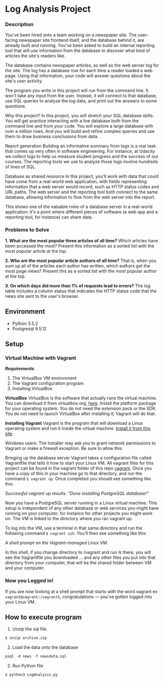 # Log Analysis Project

### Description
You've been hired onto a team working on a newspaper site. The user-facing newspaper site frontend itself, and the database behind it, are already built and running. You've been asked to build an internal reporting tool that will use information from the database to discover what kind of articles the site's readers like.

The database contains newspaper articles, as well as the web server log for the site. The log has a database row for each time a reader loaded a web page. Using that information, your code will answer questions about the site's user activity.

The program you write in this project will run from the command line. It won't take any input from the user. Instead, it will connect to that database, use SQL queries to analyze the log data, and print out the answers to some questions.

Why this project?
In this project, you will stretch your SQL database skills. You will get practice interacting with a live database both from the command line and from your code. You will explore a large database with over a million rows. And you will build and refine complex queries and use them to draw business conclusions from data.

Report generation
Building an informative summary from logs is a real task that comes up very often in software engineering. For instance, at Udacity we collect logs to help us measure student progress and the success of our courses. The reporting tools we use to analyze those logs involve hundreds of lines of SQL.

Database as shared resource
In this project, you'll work with data that could have come from a real-world web application, with fields representing information that a web server would record, such as HTTP status codes and URL paths. The web server and the reporting tool both connect to the same database, allowing information to flow from the web server into the report.

This shows one of the valuable roles of a database server in a real-world application: it's a point where different pieces of software (a web app and a reporting tool, for instance) can share data.

### Problems to Solve
**1. What are the most popular three articles of all time?** 
   Which articles have been accessed the most? 
   Present this information as a sorted list with the most popular article at the top.

**2. Who are the most popular article authors of all time?**
  That is, when you sum up all of the articles each author has written, which authors get the most page views?
  Present this as a sorted list with the most popular author at the top.

**3. On which days did more than 1% of requests lead to errors?**
  The log table includes a column status that indicates the HTTP status code that the news site sent to the user's browser.

## Environment
* Python  3.5.2
* Postgresql 9.5.12

## Setup

### Virtual Machine with Vagrant
***Requirements***

1. The VirtualBox VM environment
2. The Vagrant configuration program
3. Installing VirtualBox

**VirtualBox** 
VirtualBox is the software that actually runs the virtual machine. You can download it from virtualbox.org, [here](https://www.virtualbox.org/wiki/Downloads). Install the platform package for your operating system. You do not need the extension pack or the SDK. You do not need to launch VirtualBox after installing it; Vagrant will do that.

**Installing Vagrant**
Vagrant is the program that will download a Linux operating system and run it inside the virtual machine. [Install it from this site](https://www.vagrantup.com/downloads.html).

Windows users: The Installer may ask you to grant network permissions to Vagrant or make a firewall exception. Be sure to allow this.

Bringing up the database server
Vagrant takes a configuration file called Vagrantfile that tells it how to start your Linux VM. All vagrant files for this project can be found in the vagrant folder of this repo [vagrant](vagrant). Once you have a copy of this in your machine go to that directory, and run the command ```$ vagrant up```. Once completed you should see something like this:

*Successful vagrant up results: "Done installing PostgreSQL database!"*

Now you have a PostgreSQL server running in a Linux virtual machine. This setup is independent of any other database or web services you might have running on your computer, for instance for other projects you might work on. The VM is linked to the directory where you ran vagrant up.

To log into the VM, use a terminal in that same directory and run the following command ```$ vagrant ssh```. You'll then see something like this:

*A shell prompt on the Vagrant-managed Linux VM.*

In this shell, if you change directory to /vagrant and run *ls* there, you will see the Vagrantfile you downloaded ... and any other files you put into that directory from your computer, that will be the shared folder between VM and your computer.

### Now you Logged in!
If you are now looking at a shell prompt that starts with the word vagrant ex ```vagrant@vagrant:/vagrant$```, congratulations — you've gotten logged into your Linux VM.


## How to execute program
1. Unzip the sql file.
```cmd
$ unzip archive.zip
```
2. Load the data onto the database
```sql
psql -d news -f newsdata.sql
```
2. Run Python file
```cmd 
$ python3 LogAnalysis.py 
```


                              
                              
                              

